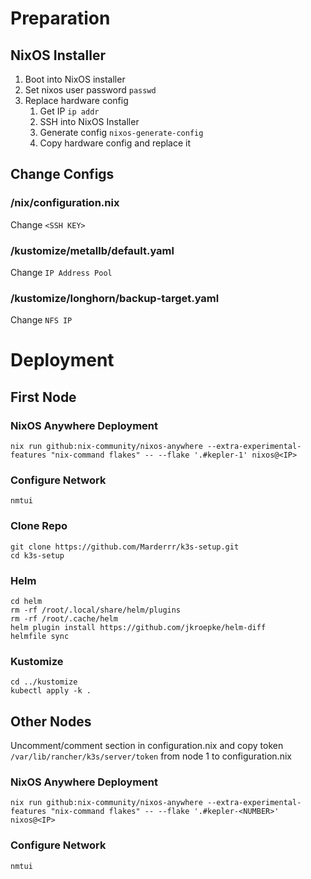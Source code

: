 # Preparation
## NixOS Installer
1. Boot into NixOS installer
2. Set nixos user password `passwd`
3. Replace hardware config
   1.  Get IP `ip addr`
   2.  SSH into NixOS Installer
   3.  Generate config `nixos-generate-config`
   4.  Copy hardware config and replace it
## Change Configs
### /nix/configuration.nix
Change `<SSH KEY>`
### /kustomize/metallb/default.yaml
Change `IP Address Pool`
### /kustomize/longhorn/backup-target.yaml
Change `NFS IP`
# Deployment
## First Node
### NixOS Anywhere Deployment
```
nix run github:nix-community/nixos-anywhere --extra-experimental-features "nix-command flakes" -- --flake '.#kepler-1' nixos@<IP>
```
### Configure Network
```
nmtui
```
### Clone Repo
```
git clone https://github.com/Marderrr/k3s-setup.git
cd k3s-setup
```
### Helm
```
cd helm
rm -rf /root/.local/share/helm/plugins
rm -rf /root/.cache/helm
helm plugin install https://github.com/jkroepke/helm-diff
helmfile sync
```
### Kustomize
```
cd ../kustomize
kubectl apply -k .
```
## Other Nodes
Uncomment/comment section in configuration.nix and copy token `/var/lib/rancher/k3s/server/token` from node 1 to configuration.nix
### NixOS Anywhere Deployment
```
nix run github:nix-community/nixos-anywhere --extra-experimental-features "nix-command flakes" -- --flake '.#kepler-<NUMBER>' nixos@<IP>
```
### Configure Network
```
nmtui
```
